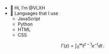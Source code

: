 - 👋 Hi, I’m @VLXH
- 🎸 Languages that I use
  - JavaScript
  - Python
  - HTML
  - CSS


$$
\Gamma(z) = \int_0^\infty t^{z-1}e^{-t}dt\,.
$$
<!---
VLXH/VLXH is a ✨ special ✨ repository because its `README.md` (this file) appears on your GitHub profile.
You can click the Preview link to take a look at your changes.
--->
